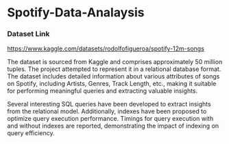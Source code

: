 # Spotify-Data-Analaysis

### Dataset Link
https://www.kaggle.com/datasets/rodolfofigueroa/spotify-12m-songs

The dataset is sourced from Kaggle and comprises approximately 50 million tuples. The project attempted to represent it in a relational database format. The dataset includes detailed information about various attributes of songs on Spotify, including Artists, Genres, Track Length, etc., making it suitable for performing meaningful queries and extracting valuable insights.

Several interesting SQL queries have been developed to extract insights from the relational model. Additionally, indexes have been proposed to optimize query execution performance. Timings for query execution with and without indexes are reported, demonstrating the impact of indexing on query efficiency.
